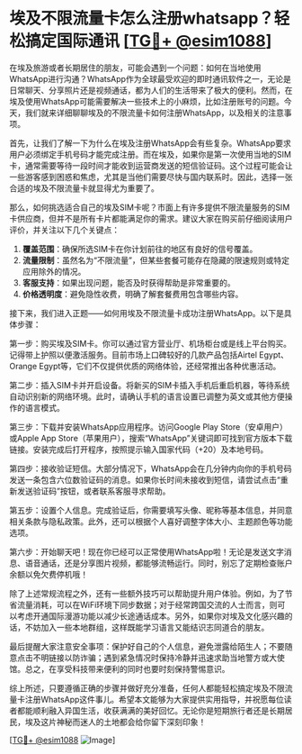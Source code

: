 # 埃及不限流量卡怎么注册whatsapp？轻松搞定国际通讯 [[TG💪+ @esim1088](https://t.me/s/esim1088)]

在埃及旅游或者长期居住的朋友，可能会遇到一个问题：如何在当地使用WhatsApp进行沟通？WhatsApp作为全球最受欢迎的即时通讯软件之一，无论是日常聊天、分享照片还是视频通话，都为人们的生活带来了极大的便利。然而，在埃及使用WhatsApp可能需要解决一些技术上的小麻烦，比如注册账号的问题。今天，我们就来详细聊聊埃及的不限流量卡如何注册WhatsApp，以及相关的注意事项。

首先，让我们了解一下为什么在埃及注册WhatsApp会有些复杂。WhatsApp要求用户必须绑定手机号码才能完成注册。而在埃及，如果你是第一次使用当地的SIM卡，通常需要等待一段时间才能收到运营商发送的短信验证码。这个过程可能会让一些游客感到困惑和焦虑，尤其是当他们需要尽快与国内联系时。因此，选择一张合适的埃及不限流量卡就显得尤为重要了。

那么，如何挑选适合自己的埃及SIM卡呢？市面上有许多提供不限流量服务的SIM卡供应商，但并不是所有卡片都能满足你的需求。建议大家在购买前仔细阅读用户评价，并关注以下几个关键点：

1. **覆盖范围**：确保所选SIM卡在你计划前往的地区有良好的信号覆盖。
2. **流量限制**：虽然名为“不限流量”，但某些套餐可能存在隐藏的限速规则或特定应用除外的情况。
3. **客服支持**：如果出现问题，能否及时获得帮助是非常重要的。
4. **价格透明度**：避免隐性收费，明确了解套餐费用包含哪些内容。

接下来，我们进入正题——如何用埃及不限流量卡成功注册WhatsApp。以下是具体步骤：

第一步：购买埃及SIM卡。你可以通过官方营业厅、机场柜台或是线上平台购买。记得带上护照以便激活服务。目前市场上口碑较好的几款产品包括Airtel Egypt、Orange Egypt等，它们不仅提供优质的网络体验，还经常推出各种优惠活动。

第二步：插入SIM卡并开启设备。将新买的SIM卡插入手机后重启机器，等待系统自动识别新的网络环境。此时，请确认手机的语言设置已调整为英文或其他方便操作的语言模式。

第三步：下载并安装WhatsApp应用程序。访问Google Play Store（安卓用户）或Apple App Store（苹果用户），搜索“WhatsApp”关键词即可找到官方版本下载链接。安装完成后打开程序，按照提示输入国家代码（+20）及本地号码。

第四步：接收验证短信。大部分情况下，WhatsApp会在几分钟内向你的手机号码发送一条包含六位数验证码的消息。如果你长时间未接收到短信，请尝试点击“重新发送验证码”按钮，或者联系客服寻求帮助。

第五步：设置个人信息。完成验证后，你需要填写头像、昵称等基本信息，并同意相关条款与隐私政策。此外，还可以根据个人喜好调整字体大小、主题颜色等功能选项。

第六步：开始聊天吧！现在你已经可以正常使用WhatsApp啦！无论是发送文字消息、语音通话，还是分享图片视频，都能够流畅运行。同时，别忘了定期检查账户余额以免欠费停机哦！

除了上述常规流程之外，还有一些额外技巧可以帮助提升用户体验。例如，为了节省流量消耗，可以在WiFi环境下同步数据；对于经常跨国交流的人士而言，则可以考虑开通国际漫游功能以减少长途通话成本。另外，如果你对埃及文化感兴趣的话，不妨加入一些本地群组，这样既能学习语言又能结识志同道合的朋友。

最后提醒大家注意安全事项：保护好自己的个人信息，避免泄露给陌生人；不要随意点击不明链接以防诈骗；遇到紧急情况时保持冷静并迅速求助当地警方或大使馆。总之，在享受科技带来便利的同时也要时刻保持警惕意识。

综上所述，只要遵循正确的步骤并做好充分准备，任何人都能轻松搞定埃及不限流量卡注册WhatsApp这件事儿。希望本文能够为大家提供实用指导，并祝愿每位读者都能顺利融入异国生活，收获满满的美好回忆。无论你是短期旅行者还是长期居民，埃及这片神秘而迷人的土地都会给你留下深刻印象！

[[TG💪+ @esim1088](https://t.me/s/esim1088) ![Image](https://i.postimg.cc/4NQfJmqS/Snipaste-2025-05-13-00-14-12.png)]